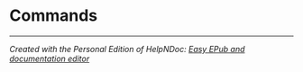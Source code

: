 # Commands


***
_Created with the Personal Edition of HelpNDoc: [Easy EPub and documentation editor](<https://www.helpndoc.com>)_
